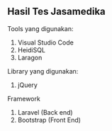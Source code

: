 ## Hasil Tes Jasamedika

Tools yang digunakan:
1. Visual Studio Code
2. HeidiSQL
3. Laragon

Library yang digunakan:
1. jQuery

Framework
1. Laravel (Back end)
2. Bootstrap (Front End)
